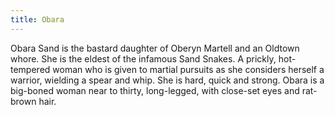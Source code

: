 ```yaml
---
title: Obara
---
```


Obara Sand is the bastard daughter of Oberyn Martell and an Oldtown whore. She is the eldest of the infamous Sand Snakes. A prickly, hot-tempered woman who is given to martial pursuits as she considers herself a warrior, wielding a spear and whip. She is hard, quick and strong. Obara is a big-boned woman near to thirty, long-legged, with close-set eyes and rat-brown hair. 


